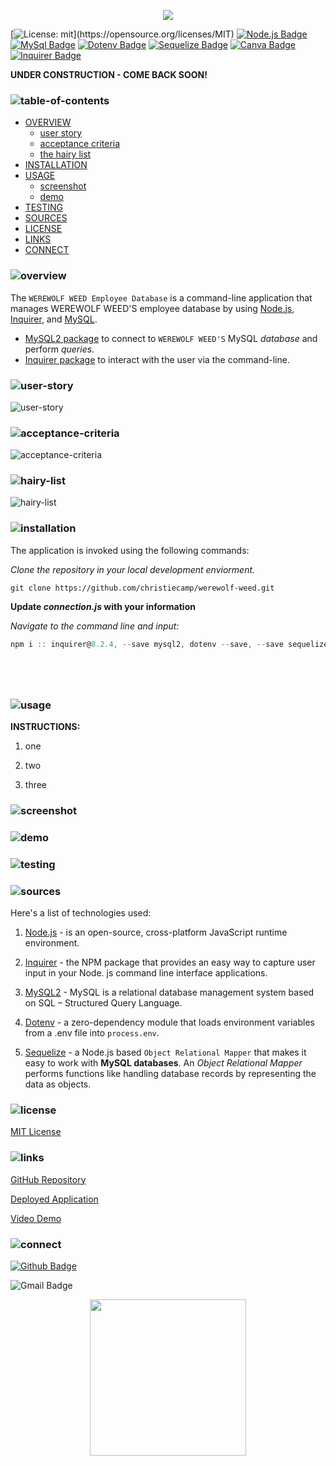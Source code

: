 <p align="center">
<img src="./swear-wolf/branding/logo.png"/>
</p>

[![License: mit](https://img.shields.io/badge/license-mit-green?)](https://opensource.org/licenses/MIT)
[![Node.js Badge](https://img.shields.io/badge/node-lightgrey?logo=nodedotjs&logoColor=fff&style=flat)](https://nodejs.org/en)
[![MySql Badge](https://img.shields.io/badge/mysql-grey.svg?&logo=Mysql&logoColor=white)](https://www.mysql.com)
[![Dotenv Badge](https://img.shields.io/badge/dotenv-grey.svg?&logo=Dotenv&logoColor=white)](https://canva.com)
[![Sequelize Badge](https://img.shields.io/badge/sequelize-grey.svg?&logo=Sequelize&logoColor=white)](https://canva.com)
[![Canva Badge](https://img.shields.io/badge/canva-forest.svg?&logo=Canva&logoColor=white)](https://canva.com)
[![Inquirer Badge](https://badge.fury.io/js/inquirer.svg)](http://badge.fury.io/js/inquirer)


**UNDER CONSTRUCTION - COME BACK SOON!**

### ![table-of-contents](./swear-wolf/branding/toc.png)

  - [OVERVIEW](#overview)
    - [user story](#user-story)
    - [acceptance criteria](#acceptance-criteria)
    - [the hairy list](#hairy-list)
  - [INSTALLATION](#installation)
  - [USAGE](#usage)
    - [screenshot](#screenshot)
    - [demo](#demo)
  - [TESTING](#testing)
  - [SOURCES](#sources)
  - [LICENSE](#license)
  - [LINKS](#links)
  - [CONNECT](#connect)

### ![overview](./swear-wolf/branding/1.png)
The `WEREWOLF WEED Employee Database` is a command-line application that manages WEREWOLF WEED'S employee database by using [Node.js](https://nodejs.org/en), [Inquirer](https://www.npmjs.com/package/inquirer), and [MySQL](https://www.mysql.com).

* [MySQL2 package](https://www.npmjs.com/package/mysql2) to connect to `WEREWOLF WEED'S` MySQL *database* and perform *queries*.
* [Inquirer package](https://www.npmjs.com/package/inquirer/v/8.2.4) to interact with the user via the command-line.

### ![user-story](./swear-wolf/branding/9.png)
![user-story](./swear-wolf/branding/user-story.png)

### ![acceptance-criteria](./swear-wolf/branding/10.png)
![acceptance-criteria](./swear-wolf/branding/ac.png)

### ![hairy-list](./swear-wolf/branding/11.png)
![hairy-list](./swear-wolf/branding/hairy-list.png)


### ![installation](./swear-wolf/branding/2.png)

The application is invoked using the following commands:

*Clone the repository in your local development enviorment.*

```
git clone https://github.com/christiecamp/werewolf-weed.git
```

**Update *connection.js* with your information**

*Navigate to the command line and input:*

```javascript
npm i :: inquirer@8.2.4, --save mysql2, dotenv --save, --save sequelize, -g nodemon --save-dev
```
```javascript

```
```javascript

```
```javascript

```
```javascript

```

### ![usage](./swear-wolf/branding/3.png)

**INSTRUCTIONS:**

1. one

2. two

3. three



### ![screenshot](./swear-wolf/branding/12.png)
<!-- ![screenshot](./bear-necessities//ss.png) -->

### ![demo](./swear-wolf/branding/13.png)
<!-- ![demo](./bear-necessities/bear-taker.gif) -->

### ![testing](./swear-wolf/branding/8.png)
<!-- ![testing](./bear-necessities/insomniass.png) -->

### ![sources](./swear-wolf/branding/4.png)

Here's a list of technologies used:

1. [Node.js](https://nodejs.org/en) - is an open-source, cross-platform JavaScript runtime environment.

2. [Inquirer]((https://www.npmjs.com/package/inquirer/v/8.2.4)) - the NPM package that provides an easy way to capture user input in your Node. js command line interface applications.

3. [MySQL2](https://www.npmjs.com/package/mysql2) - MySQL is a relational database management system based on SQL – Structured Query Language.

4. [Dotenv](https://www.npmjs.com/package/dotenv) - a zero-dependency module that loads environment variables from a .env file into `process.env`.

5. [Sequelize](https://sequelize.org/) - a Node.js based `Object Relational Mapper` that makes it easy to work with **MySQL databases**. An *Object Relational Mapper* performs functions like handling database records by representing the data as objects.

### ![license](./swear-wolf/branding/5.png)

[MIT License](./LICENSE)

### ![links](./swear-wolf/branding/6.png)

[GitHub Repository](https://github.com/christiecamp/werewolf-weed)

[Deployed Application]()

[Video Demo]()

### ![connect](./swear-wolf/branding/7.png)

[![Github Badge](https://img.shields.io/badge/christiecamp-green.svg?&logo=Github&logoColor=white)](https://github.com/christiecamp/bear-taker)

![Gmail Badge](https://img.shields.io/badge/email-green.svg?&logo=Gmail&logoColor=white)

<!-- <a href = "mailto:christiecamphoto@gmail.com?subject = Feedback&body = Message"> <3</a> -->

<p align="center">
<a href="https://www.christiecamp.com"><img height= 250px src ="./swear-wolf/branding/footer.png"></a>
</p>